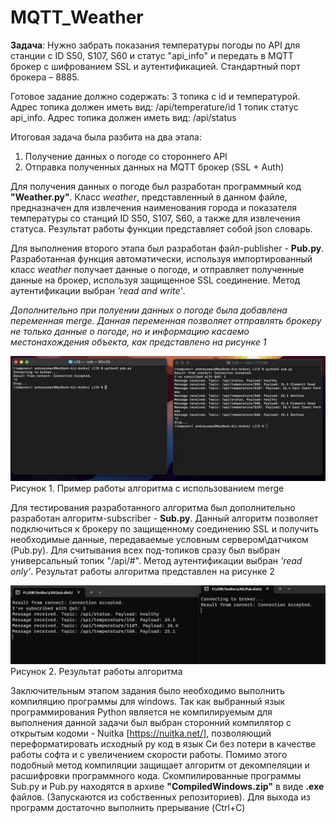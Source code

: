 # MQTT_Weather

**Задача**: Нужно забрать показания температуры погоды по API для станции с ID S50, S107, S60 и статус "api_info" и передать в MQTT брокер с шифрованием SSL и аутентификацией. Стандартный порт брокера – 8885.

Готовое задание должно содержать:
  3 топика с id и температурой. Адрес топика должен иметь вид: /api/temperature/id
  1 топик статус api_info. Адрес топика должен иметь вид: /api/status

Итоговая задача была разбита на два этапа:
1. Получение данных о погоде со стороннего API
2. Отправка полученных данных на  MQTT брокер (SSL + Auth)

Для получения данных о погоде был разработан программный код **"Weather.py"**. Класс _weather_, представленный в данном файле, предназначен для извлечения наименования города и показателя температуры со станций ID S50, S107, S60, а также для извлечения статуса. Результат работы функции представляет собой json словарь.

Для выполнения второго этапа был разработан файл-publisher - **Pub.py**. Разработанная функция автоматически, используя импортированный класс _weather_ получает данные о погоде, и отправляет полученные данные на брокер, используя защищенное SSL соединение. Метод аутентификации выбран _'read and write'_. 

_Дополнительно при полуении данных о погоде была добавлена переменная merge. Данная переменная позволяет отправлять брокеру не только данные о погоде, но и информацию касаемо местонахождения объекта, как представлено на рисунке 1_

![alt text](Result.png)
Рисунок 1. Пример работы алгоритма с использованием merge

Для тестирования разработанного алгоритма был дополнительно разработан алгоритм-subscriber - **Sub.py**. Данный алгоритм позволяет подключиться к брокеру по защищенному соединению SSL и получить необходимые данные, передаваемые условным сервером\датчиком (Pub.py). Для считывания всех под-топиков сразу был выбран универсальный топик "/api/#".  Метод аутентификации выбран _'read only'_. Результат работы алгоритма представлен на рисунке 2

![alt text](Result2.png)
Рисунок 2. Результат работы алгоритма

Заключительным этапом задания было необходимо выполнить компиляцию программы для windows. Так как выбранный язык программирования Python является не компилируемым для выполнения данной задачи был выбран сторонний компилятор с открытым кодоми - Nuitka [https://nuitka.net/], позволяющий переформатировать исходный py код в язык Си без потери в качестве работы софта и с увеличением скорости работы. Помимо этого подобный метод компиляции защищает алгоритм от декомпеляции и расшифровки программного кода. Скомпилированные программы Sub.py и Pub.py находятся в архиве **"CompiledWindows.zip"**  в виде **.exe** файлов. (Запускаются из собственных репозиториев). Для выхода из программ достаточно выполнить прерывание (Ctrl+C)
